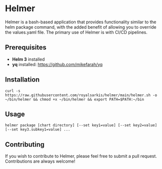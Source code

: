 # Helmer

Helmer is a bash-based application that provides functionality similar to the helm package command, with the added benefit of allowing you to override the values.yaml file. The primary use of Helmer is with CI/CD pipelines.

## Prerequisites
* **Helm 3** installed
* **yq** installed: https://github.com/mikefarah/yq

## Installation
`curl -s https://raw.githubusercontent.com/royalsarkis/helmer/main/helmer.sh -o ~/bin/helmer && chmod +x ~/bin/helmer && export PATH=$PATH:~/bin
`
## Usage
`helmer package [chart directory] [--set key1=value] [--set key2=value] [--set key3.subkey1=value] ... 
`
## Contributing
If you wish to contribute to Helmer, please feel free to submit a pull request. Contributions are always welcome!
